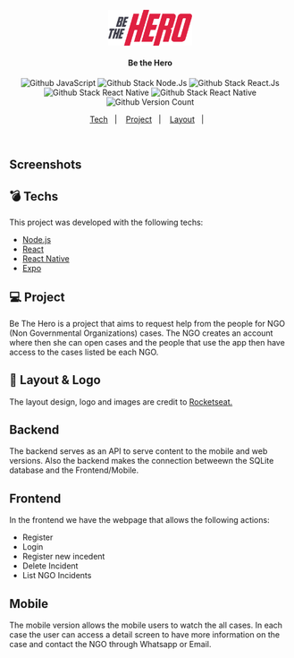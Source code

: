 
<p align="center"><img src="/frontend/src/assets/logo.svg" width="150px" alt="Be the Hero"/></p>
<h4 align="center">Be the Hero</h4>
<p align="center">
  <img alt="Github JavaScript" src="https://img.shields.io/badge/-JavaScript-green"/>
  <img alt="Github Stack Node.Js" src="https://img.shields.io/badge/-Node.Js-blue"/>
   <img alt="Github Stack React.Js" src="https://img.shields.io/badge/-React.Js%20-blue"/>
   <img alt="Github Stack React Native" src="https://img.shields.io/badge/-React%20Native-blue"/>
     <img alt="Github Stack React Native" src="https://img.shields.io/badge/-React%20Native-blue"/>
  <img alt="Github Version Count" src="https://img.shields.io/badge/Version-1-brightgreen"/>
</p>

<p align="center">
  <a href="#techs">Tech</a>&nbsp;&nbsp;&nbsp;|&nbsp;&nbsp;&nbsp;
  <a href="#-projeto">Project</a>&nbsp;&nbsp;&nbsp;|&nbsp;&nbsp;&nbsp;
  <a href="#-layout">Layout</a>&nbsp;&nbsp;&nbsp;|&nbsp;&nbsp;&nbsp;
</p>

<p><br></p>

## Screenshots

## :bomb: Techs

This project was developed with the following techs:

- [Node.js](https://nodejs.org/en/)
- [React](https://reactjs.org)
- [React Native](https://facebook.github.io/react-native/)
- [Expo](https://expo.io/)

## 💻 Project

Be The Hero is a project that aims to request help from the people for NGO (Non Governmental Organizations) cases.
The NGO creates an account where then she can open cases and the people that use the app then have access to the cases listed be each NGO.

## 🔖 Layout & Logo

The layout design, logo and images are credit to <a href="https://github.com/Rocketseat" target="_blank">Rocketseat.</a>

## Backend
The backend serves as an API to serve content to the mobile and web versions. Also the backend makes the connection betweewn the SQLite database and the Frontend/Mobile.

## Frontend
In the frontend we have the webpage that allows the following actions:
<ul>
  <li>Register</li>
  <li>Login</li>
  <li>Register new incedent</li>
  <li>Delete Incident</li>
  <li>List NGO Incidents</li>
</ul>

## Mobile
The mobile version allows the mobile users to watch the all cases.
In each case the user can access a detail screen to have more information on the case and contact the NGO through Whatsapp or Email.

